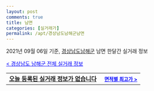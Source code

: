 ```yaml
---
layout: post
comments: true
title: 남면
categories: [실거래가]
permalink: /apt/경상남도남해군남면
---
```


2021년 09월 06일 기준, <a href="/apt/경상남도남해군">경상남도남해군</a> 남면 한달간 실거래 정보

<a style="color: blue;" href="/apt/경상남도남해군">< 경상남도 남해군 전체 실거래 정보</a>
<!---- start ---->
<table>
  <tr>
    <td colspan="4" style="font-weight: bold;"><a href="/apt/경상남도남해군남면{name_without_space}">오늘 등록된 실거래 정보가 없습니다</a> &nbsp;&nbsp;&nbsp; <a style="color: blue; font-size: smaller;" href="/apt/경상남도남해군남면{name_without_space}">면적별 최고가 ></a></td>
  </tr>
    
</table>
<!---- end ---->
    